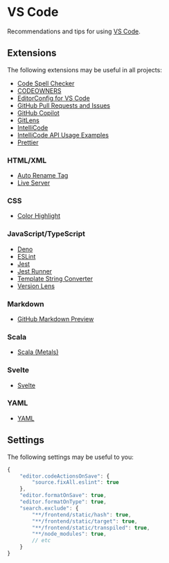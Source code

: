 # VS Code

Recommendations and tips for using [VS Code](https://code.visualstudio.com).

## Extensions

The following extensions may be useful in all projects:

-   [Code Spell Checker](https://marketplace.visualstudio.com/items?itemName=streetsidesoftware.code-spell-checker)
-   [CODEOWNERS](https://marketplace.visualstudio.com/items?itemName=jasonnutter.vscode-codeowners)
-   [EditorConfig for VS Code](https://marketplace.visualstudio.com/items?itemName=EditorConfig.EditorConfig)
-   [GitHub Pull Requests and Issues](https://marketplace.visualstudio.com/items?itemName=GitHub.vscode-pull-request-github)
-   [GitHub Copilot](https://marketplace.visualstudio.com/items?itemName=GitHub.copilot)
-   [GitLens](https://marketplace.visualstudio.com/items?itemName=eamodio.gitlens)
-   [IntelliCode](https://marketplace.visualstudio.com/items?itemName=VisualStudioExptTeam.vscodeintellicode)
-   [IntelliCode API Usage Examples](https://marketplace.visualstudio.com/items?itemName=VisualStudioExptTeam.intellicode-api-usage-examples)
-   [Prettier](https://marketplace.visualstudio.com/items?itemName=esbenp.prettier-vscode)

### HTML/XML
-   [Auto Rename Tag](https://marketplace.visualstudio.com/items?itemName=formulahendry.auto-rename-tag)
-   [Live Server](https://marketplace.visualstudio.com/items?itemName=ritwickdey.LiveServer)

### CSS
-   [Color Highlight](https://marketplace.visualstudio.com/items?itemName=naumovs.color-highlight)

### JavaScript/TypeScript
-   [Deno](https://marketplace.visualstudio.com/items?itemName=denoland.vscode-deno)
-   [ESLint](https://marketplace.visualstudio.com/items?itemName=dbaeumer.vscode-eslint)
-   [Jest](https://marketplace.visualstudio.com/items?itemName=Orta.vscode-jest)
-   [Jest Runner](https://marketplace.visualstudio.com/items?itemName=firsttris.vscode-jest-runner)
-   [Template String Converter](https://marketplace.visualstudio.com/items?itemName=meganrogge.template-string-converter)
-   [Version Lens](https://marketplace.visualstudio.com/items?itemName=pflannery.vscode-versionlens)

### Markdown
-   [GitHub Markdown Preview](https://marketplace.visualstudio.com/items?itemName=bierner.github-markdown-preview)

### Scala
-   [Scala (Metals)](https://marketplace.visualstudio.com/items?itemName=scalameta.metals)

### Svelte
-   [Svelte](https://marketplace.visualstudio.com/items?itemName=svelte.svelte-vscode)

### YAML
-   [YAML](https://marketplace.visualstudio.com/items?itemName=redhat.vscode-yaml)

## Settings

The following settings may be useful to you:

```js
{
    "editor.codeActionsOnSave": {
        "source.fixAll.eslint": true
    },
    "editor.formatOnSave": true,
    "editor.formatOnType": true,
    "search.exclude": {
        "**/frontend/static/hash": true,
        "**/frontend/static/target": true,
        "**/frontend/static/transpiled": true,
        "**/node_modules": true,
        // etc
    }
}
```
